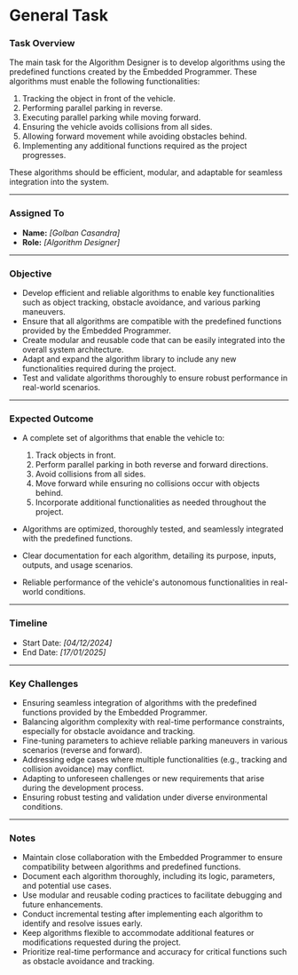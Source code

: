 # **General Task**

### **Task Overview**

The main task for the Algorithm Designer is to develop algorithms using the predefined functions created by the Embedded Programmer. These algorithms must enable the following functionalities:  

1. Tracking the object in front of the vehicle.  
2. Performing parallel parking in reverse.  
3. Executing parallel parking while moving forward.  
4. Ensuring the vehicle avoids collisions from all sides.  
5. Allowing forward movement while avoiding obstacles behind.  
6. Implementing any additional functions required as the project progresses.  

These algorithms should be efficient, modular, and adaptable for seamless integration into the system.

---

### **Assigned To**  

- **Name:** _[Golban Casandra]_  
- **Role:** _[Algorithm Designer]_  

---

### **Objective**

- Develop efficient and reliable algorithms to enable key functionalities such as object tracking, obstacle avoidance, and various parking maneuvers.  
- Ensure that all algorithms are compatible with the predefined functions provided by the Embedded Programmer.  
- Create modular and reusable code that can be easily integrated into the overall system architecture.  
- Adapt and expand the algorithm library to include any new functionalities required during the project.  
- Test and validate algorithms thoroughly to ensure robust performance in real-world scenarios.  

---

### **Expected Outcome**

- A complete set of algorithms that enable the vehicle to:  
  1. Track objects in front.  
  2. Perform parallel parking in both reverse and forward directions.  
  3. Avoid collisions from all sides.  
  4. Move forward while ensuring no collisions occur with objects behind.  
  5. Incorporate additional functionalities as needed throughout the project.  

- Algorithms are optimized, thoroughly tested, and seamlessly integrated with the predefined functions.  
- Clear documentation for each algorithm, detailing its purpose, inputs, outputs, and usage scenarios.  
- Reliable performance of the vehicle's autonomous functionalities in real-world conditions.  

---

### **Timeline**  

- Start Date: _[04/12/2024]_  
- End Date: _[17/01/2025]_  

---

### **Key Challenges**

- Ensuring seamless integration of algorithms with the predefined functions provided by the Embedded Programmer.  
- Balancing algorithm complexity with real-time performance constraints, especially for obstacle avoidance and tracking.  
- Fine-tuning parameters to achieve reliable parking maneuvers in various scenarios (reverse and forward).  
- Addressing edge cases where multiple functionalities (e.g., tracking and collision avoidance) may conflict.  
- Adapting to unforeseen challenges or new requirements that arise during the development process.  
- Ensuring robust testing and validation under diverse environmental conditions.  

---

### **Notes**

- Maintain close collaboration with the Embedded Programmer to ensure compatibility between algorithms and predefined functions.  
- Document each algorithm thoroughly, including its logic, parameters, and potential use cases.  
- Use modular and reusable coding practices to facilitate debugging and future enhancements.  
- Conduct incremental testing after implementing each algorithm to identify and resolve issues early.  
- Keep algorithms flexible to accommodate additional features or modifications requested during the project.  
- Prioritize real-time performance and accuracy for critical functions such as obstacle avoidance and tracking.  